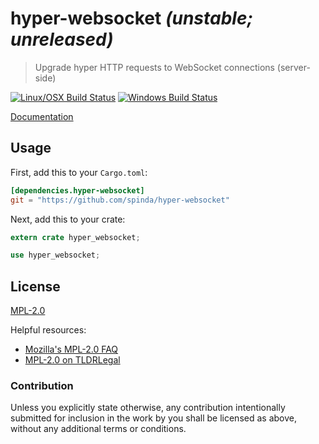 # hyper-websocket *(unstable; unreleased)*

> Upgrade hyper HTTP requests to WebSocket connections (server-side)

<!-- [![Crates.io](https://img.shields.io/crates/v/hyper-websocket.svg)](https://crates.io/crates/hyper-websocket) -->
[![Linux/OSX Build Status](https://img.shields.io/travis/spinda/hyper-websocket/master.svg)](https://travis-ci.org/spinda/hyper-websocket)
[![Windows Build Status](https://img.shields.io/appveyor/ci/spinda/hyper-websocket/master.svg)](https://ci.appveyor.com/project/spinda/hyper-websocket)

[Documentation](https://www.spinda.net/files/mozilla/cdp/doc/hyper_websocket/index.html)

## Usage

First, add this to your `Cargo.toml`:

```toml
[dependencies.hyper-websocket]
git = "https://github.com/spinda/hyper-websocket"
```

Next, add this to your crate:

```rust
extern crate hyper_websocket;

use hyper_websocket;
```

## License

[MPL-2.0](/LICENSE)

Helpful resources:

- [Mozilla's MPL-2.0 FAQ](https://www.mozilla.org/en-US/MPL/2.0/FAQ/)
- [MPL-2.0 on TLDRLegal](https://tldrlegal.com/license/mozilla-public-license-2.0-\(mpl-2\))

### Contribution

Unless you explicitly state otherwise, any contribution intentionally submitted
for inclusion in the work by you shall be licensed as above, without any
additional terms or conditions.
